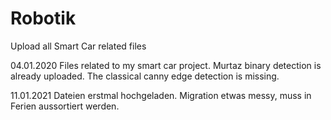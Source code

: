 # Robotik
Upload all Smart Car related files

04.01.2020 
Files related to my smart car project. Murtaz binary detection is already uploaded. The classical canny edge detection is missing.


11.01.2021 Dateien erstmal hochgeladen. Migration etwas messy, muss in Ferien aussortiert werden.
